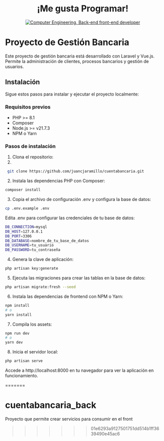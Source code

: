 <div align="center">
    <h1>¡Me gusta Programar!</h1>  
</div>
<div align="center">
    <a href="https://git.io/typing-svg"><img src="https://readme-typing-svg.demolab.com?font=Roboto+Slab&color=%237E3ACE&size=30&center=true&vCenter=true&width=450&lines=Soy Juan !!;Ingeniero de Sistemas;Back-end+Front-end+Dev;Me gusta programar" alt="Computer Engineering, Back-end front-end developer"></a>
</div>



# Proyecto de Gestión Bancaria

Este proyecto de gestión bancaria está desarrollado con Laravel y Vue.js. Permite la administración de clientes, procesos bancarios y gestión de usuarios.

## Instalación

Sigue estos pasos para instalar y ejecutar el proyecto localmente:

### Requisitos previos

- PHP >= 8.1
- Composer
- Node.js >= v21.7.3
- NPM o Yarn

### Pasos de instalación

1. Clona el repositorio:
2. 
  ```bash
   git clone https://github.com/juancjaramillo/cuentabancaria.git

```

2. Instala las dependencias PHP con Composer:
   
 ```bash
composer install
```

3. Copia el archivo de configuración .env y configura la base de datos:

 ```bash
cp .env.example .env
```
Edita .env para configurar las credenciales de tu base de datos:

```bash
DB_CONNECTION=mysql
DB_HOST=127.0.0.1
DB_PORT=3306
DB_DATABASE=nombre_de_tu_base_de_datos
DB_USERNAME=tu_usuario
DB_PASSWORD=tu_contraseña
```
4. Genera la clave de aplicación:

```bash
php artisan key:generate
```
5. Ejecuta las migraciones para crear las tablas en la base de datos:

```bash
php artisan migrate:fresh --seed
```
6. Instala las dependencias de frontend con NPM o Yarn:

```bash
npm install
# o
yarn install
```
7. Compila los assets:

```bash
npm run dev
# o
yarn dev
```
8. Inicia el servidor local:

```bash
php artisan serve
```
Accede a http://localhost:8000 en tu navegador para ver la aplicación en funcionamiento.


=======
# cuentabancaria_back
Proyecto que permite crear servicios para consumir en el front
>>>>>>> 01e6293a9127501751dd514b1ff3639490e45ac6
